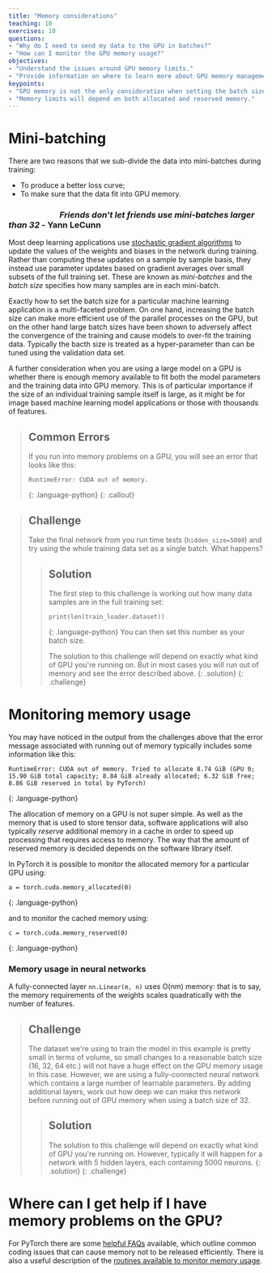 ```yaml
---
title: "Memory considerations"
teaching: 10
exercises: 10
questions:
- "Why do I need to send my data to the GPU in batches?"
- "How can I monitor the GPU memory usage?"
objectives:
- "Understand the issues around GPU memory limits."
- "Provide information on where to learn more about GPU memory management."
keypoints:
- "GPU memory is not the only consideration when setting the batch size."
- "Memory limits will depend on both allocated and reserved memory."
---
```


# Mini-batching

There are two reasons that we sub-divide the data into mini-batches during training:

* To produce a better loss curve;
* To make sure that the data fit into GPU memory.

### &nbsp; &nbsp; &nbsp; &nbsp; &nbsp; &nbsp; &nbsp; &nbsp; &nbsp; &nbsp; &nbsp; &nbsp; &nbsp; *Friends don't let friends use mini-batches larger than 32* - Yann LeCunn

Most deep learning applications use [stochastic gradient algorithms](https://hsf-training.github.io/hsf-training-ml-webpage/02-mltechnical/index.html) to update the values of the weights and biases in the network during training. Rather than computing these updates on a sample by sample basis, they instead use parameter updates based on gradient averages over small subsets of the full training set. These are known as *mini-batches* and the *batch size* specifies how many samples are in each mini-batch. 

Exactly how to set the batch size for a particular machine learning application is a multi-faceted problem. On one hand, increasing the batch size can make more efficient use of the parallel processes on the GPU, but on the other hand large batch sizes have been shown to adversely affect the convergence of the training and cause models to over-fit the training data. Typically the bacth size is treated as a hyper-parameter than can be tuned using the validation data set.

A further consideration when you are using a large model on a GPU is whether there is enough memory available to fit both the model parameters and the training data into GPU memory. This is of particular importance if the size of an individual training sample itself is large, as it might be for image based machine learning model applications or those with thousands of features. 

> ## Common Errors
> If you run into memory problems on a GPU, you will see an error that looks like this:
>
> ~~~
> RuntimeError: CUDA out of memory.
> ~~~
> {: .language-python}
{: .callout}

> ## Challenge
> Take the final network from you run time tests (`hidden_size=5000`) and try using the whole training data set as a single batch. What happens?
> 
> > ## Solution
> > 
> > The first step to this challenge is working out how many data samples are in the full training set:
> > ~~~
> > print(len(train_loader.dataset))
> > ~~~
> > {: .language-python}
> > You can then set this number as your batch size.
> > 
> > The solution to this challenge will depend on exactly what kind of GPU you're running on. But in most cases you will run out of memory and see the error described above.
> {: .solution}
{: .challenge}


# Monitoring memory usage

You may have noticed in the output from the challenges above that the error message associated with running out of memory typically includes some information like this:

~~~
RuntimeError: CUDA out of memory. Tried to allocate 8.74 GiB (GPU 0; 15.90 GiB total capacity; 8.84 GiB already allocated; 6.32 GiB free; 8.86 GiB reserved in total by PyTorch)
~~~
{: .language-python}

The allocation of memory on a GPU is not super simple. As well as the memory that is used to store tensor data, software applications will also typically *reserve* additional memory in a cache in order to speed up processing that requires access to memory. The way that the amount of reserved memory is decided depends on the software library itself.  

In PyTorch it is possible to monitor the allocated memory for a particular GPU using:

~~~
a = torch.cuda.memory_allocated(0)
~~~
{: .language-python}

and to monitor the cached memory using:

~~~
c = torch.cuda.memory_reserved(0)
~~~
{: .language-python}

### Memory usage in neural networks

A fully-connected layer `nn.Linear(m, n)` uses O(nm) memory: that is to say, the memory requirements of the weights scales quadratically with the number of features.

> ## Challenge
> The dataset we're using to train the model in this example is pretty small in terms of volume, so small changes to a reasonable batch size (16, 32, 64 etc.) will not have a huge effect on the GPU memory usage in this case. However, we are using a fully-connected neural network which contains a large number of learnable parameters. By adding additional layers, work out how deep we can make this network before running out of GPU memory when using a batch size of 32.
> 
> > ## Solution
> > 
> > The solution to this challenge will depend on exactly what kind of GPU you're running on. However, typically it will happen for a network with 5 hidden layers, each containing 5000 neurons.
> {: .solution}
{: .challenge}


# Where can I get help if I have memory problems on the GPU?

For PyTorch there are some [helpful FAQs](https://pytorch.org/docs/stable/notes/faq.html) available, which outline common coding issues that can cause memory not to be released efficiently. There is also a useful description of the [routines available to monitor memory usage](https://pytorch.org/docs/stable/notes/cuda.html#cuda-memory-management).

